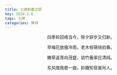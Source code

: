 ```yaml
---
title: 七律新春之想
key: 2019.2.6
tags: 七律
categories: 律诗
---
```


<p align="center">四季轮回缘当今，除夕辞岁又归新。
</p>
<p align="center">早梅花放傲冷雨，老木枝萌俏初春。
</p>
<p align="center">嫩草返青向茂盛，幼竹叠翠应清纯。
</p>
<p align="center">东风借我歌一曲，妙趣知音属何人。
</p>
<p align="center"></br>
</p>
